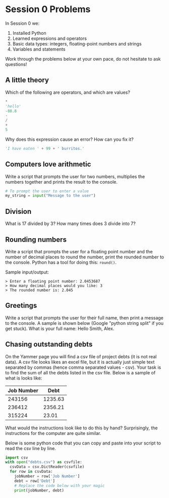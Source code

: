 # Session 0 Problems

In Session 0 we:

1. Installed Python
2. Learned expressions and operators
3. Basic data types: integers, floating-point numbers and strings
4. Variables and statements

Work through the problems below at your own pace, do not hesitate to ask questions!

## A little theory
Which of the following are operators, and which are values?
```py
*
'hello'
-88.8
-
/
+
5
```

Why does this expression cause an error? How can you fix it?

```py
'I have eaten ' + 99 + ' burritos.'
```

## Computers love arithmetic
Write a script that prompts the user for two numbers, multiplies the numbers together and prints the result to the console.

```py
# To prompt the user to enter a value
my_string = input("Message to the user")
```

## Division
What is 17 divided by 3?
How many times does 3 divide into 7?

## Rounding numbers
Write a script that prompts the user for a floating point number and the number of decimal places to round the number, print the rounded number to the console. Python has a tool for doing this: `round()`.

Sample input/output:
```
> Enter a floating point number: 2.0453687
> How many decimal places would you like: 3
> The rounded number is: 2.045
```

## Greetings
Write a script that prompts the user for their full name, then print a message to the console. A sample is shown below (Google "python string split" if you get stuck).
What is your full name:
Hello Smith, Alex.


## Chasing outstanding debts
On the Yammer page you will find a csv file of project debts (it is not real data). A csv file looks likes an excel file, but it is actually just simple text separated by commas (hence comma separated values - csv). Your task is to find the sum of all the debts listed in the csv file.
Below is a sample of what is looks like:

|Job Number|Debt|
|-----|------|
|243156|1235.63|
|236412|2356.21|
|315224|23.01|

What would the instructions look like to do this by hand? Surprisingly, the instructions for the computer are quite similar.

Below is some python code that you can copy and paste into your script to read the csv line by line.

```py
import csv
with open("debts.csv") as csvfile:
  csvData = csv.DictReader(csvfile)
  for row in csvData:
    jobNumber = row['Job Number']
    debt = row['Debt']
    # Replace the code below with your magic
    print(jobNumber, debt)
```